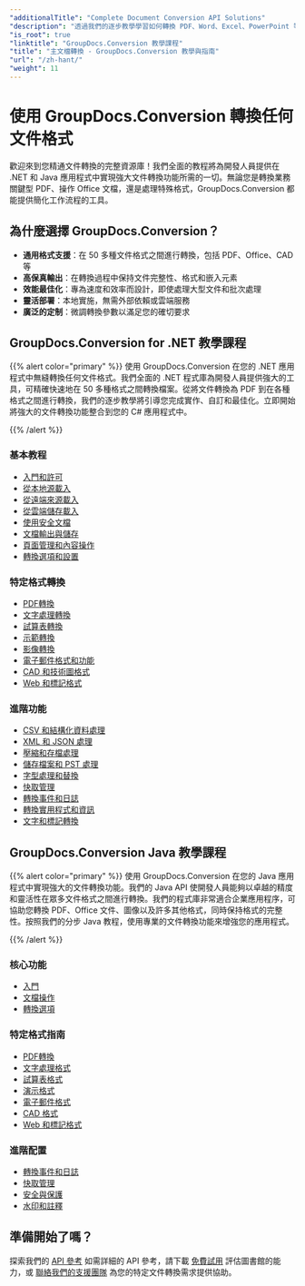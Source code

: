```yaml
---
"additionalTitle": "Complete Document Conversion API Solutions"
"description": "透過我們的逐步教學學習如何轉換 PDF、Word、Excel、PowerPoint 等 50 多種格式。在您的應用程式中實現無縫文件轉換。"
"is_root": true
"linktitle": "GroupDocs.Conversion 教學課程"
"title": "主文檔轉換 - GroupDocs.Conversion 教學與指南"
"url": "/zh-hant/"
"weight": 11
---
```


# 使用 GroupDocs.Conversion 轉換任何文件格式

歡迎來到您精通文件轉換的完整資源庫！我們全面的教程將為開發人員提供在 .NET 和 Java 應用程式中實現強大文件轉換功能所需的一切。無論您是轉換業務關鍵型 PDF、操作 Office 文檔，還是處理特殊格式，GroupDocs.Conversion 都能提供簡化工作流程的工具。

## 為什麼選擇 GroupDocs.Conversion？

- **通用格式支援**：在 50 多種文件格式之間進行轉換，包括 PDF、Office、CAD 等
- **高保真輸出**：在轉換過程中保持文件完整性、格式和嵌入元素
- **效能最佳化**：專為速度和效率而設計，即使處理大型文件和批次處理
- **靈活部署**：本地實施，無需外部依賴或雲端服務
- **廣泛的定制**：微調轉換參數以滿足您的確切要求

## GroupDocs.Conversion for .NET 教學課程

{{% alert color="primary" %}}
使用 GroupDocs.Conversion 在您的 .NET 應用程式中無縫轉換任何文件格式。我們全面的 .NET 程式庫為開發人員提供強大的工具，可精確快速地在 50 多種格式之間轉換檔案。從將文件轉換為 PDF 到在各種格式之間進行轉換，我們的逐步教學將引導您完成實作、自訂和最佳化。立即開始將強大的文件轉換功能整合到您的 C# 應用程式中。

{{% /alert %}}

### 基本教程

- [入門和許可](./net/getting-started-licensing/)
- [從本地源載入](./net/loading-from-local-sources/)
- [從遠端來源載入](./net/loading-from-remote-sources/)
- [從雲端儲存載入](./net/loading-from-cloud-storage/)
- [使用安全文檔](./net/working-with-secure-documents/)
- [文檔輸出與儲存](./net/document-output-saving/)
- [頁面管理和內容操作](./net/page-management-content-manipulation/)
- [轉換選項和設置](./net/conversion-options-settings/)

### 特定格式轉換

- [PDF轉換](./net/pdf-conversion/)
- [文字處理轉換](./net/word-processing-conversion/)
- [試算表轉換](./net/spreadsheet-conversion/)
- [示範轉換](./net/presentation-conversion/)
- [影像轉換](./net/image-conversion/)
- [電子郵件格式和功能](./net/email-formats-features/)
- [CAD 和技術圖格式](./net/cad-technical-drawing-formats/)
- [Web 和標記格式](./net/web-markup-formats/)

### 進階功能

- [CSV 和結構化資料處理](./net/csv-structured-data-processing/)
- [XML 和 JSON 處理](./net/xml-json-processing/)
- [壓縮和存檔處理](./net/compression-archive-handling/)
- [儲存檔案和 PST 處理](./net/storage-files-pst-processing/)
- [字型處理和替換](./net/font-handling-substitution/)
- [快取管理](./net/cache-management/)
- [轉換事件和日誌](./net/conversion-events-logging/)
- [轉換實用程式和資訊](./net/conversion-utilities-information/)
- [文字和標記轉換](./net/text-markup-conversion/)

## GroupDocs.Conversion Java 教學課程

{{% alert color="primary" %}}
使用 GroupDocs.Conversion 在您的 Java 應用程式中實現強大的文件轉換功能。我們的 Java API 使開發人員能夠以卓越的精度和靈活性在眾多文件格式之間進行轉換。我們的程式庫非常適合企業應用程序，可協助您轉換 PDF、Office 文件、圖像以及許多其他格式，同時保持格式的完整性。按照我們的分步 Java 教程，使用專業的文件轉換功能來增強您的應用程式。

{{% /alert %}}

### 核心功能

- [入門](./java/getting-started/)
- [文檔操作](./java/document-operations/)
- [轉換選項](./java/conversion-options/)

### 特定格式指南

- [PDF轉換](./java/pdf-conversion/)
- [文字處理格式](./java/word-processing-formats/)
- [試算表格式](./java/spreadsheet-formats/)
- [演示格式](./java/presentation-formats/)
- [電子郵件格式](./java/email-formats/)
- [CAD 格式](./java/cad-formats/)
- [Web 和標記格式](./java/web-markup-formats/)

### 進階配置

- [轉換事件和日誌](./java/conversion-events-logging/)
- [快取管理](./java/cache-management/)
- [安全與保護](./java/security-protection/)
- [水印和註釋](./java/watermarks-annotations/)

## 準備開始了嗎？

探索我們的 [API 參考](https://reference.groupdocs.com/) 如需詳細的 API 參考，請下載 [免費試用](https://releases.groupdocs.com/) 評估圖書館的能力，或 [聯絡我們的支援團隊](https://forum.groupdocs.com/) 為您的特定文件轉換需求提供協助。